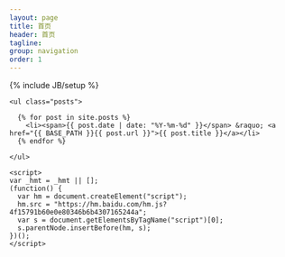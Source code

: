```yaml
---
layout: page
title: 首页
header: 首页
tagline: 
group: navigation
order: 1
---
```

{% include JB/setup %}

    

<div class="bodystyle1">

	<ul class="posts">

	  {% for post in site.posts %}
	    <li><span>{{ post.date | date: "%Y-%m-%d" }}</span> &raquo; <a href="{{ BASE_PATH }}{{ post.url }}">{{ post.title }}</a></li>
	  {% endfor %}

	</ul>

	<script>
	var _hmt = _hmt || [];
	(function() {
	  var hm = document.createElement("script");
	  hm.src = "https://hm.baidu.com/hm.js?4f15791b60e0e80346b6b4307165244a";
	  var s = document.getElementsByTagName("script")[0]; 
	  s.parentNode.insertBefore(hm, s);
	})();
	</script>

</div>